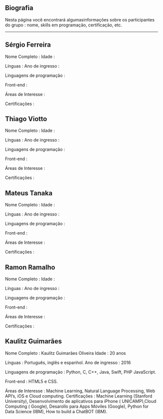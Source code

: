 ## Biografia


Nesta página você encontrará algumasinformações sobre os participantes do grupo : nome, skills em programação, certificação, etc.


---------------------------------------------------------------------------------------------------------------------------------------------------------------

Sérgio Ferreira
---------------

Nome Completo :
Idade :

Línguas :
Ano de ingresso :

Linguagens de programação :

Front-end :

Áreas de Interesse :

Certificações :




Thiago Viotto
-------------

Nome Completo :
Idade :

Línguas :
Ano de ingresso :

Linguagens de programação :

Front-end :

Áreas de Interesse :

Certificações :




Mateus Tanaka
-------------

Nome Completo :
Idade :

Línguas :
Ano de ingresso :

Linguagens de programação :

Front-end :

Áreas de Interesse :

Certificações :




Ramon Ramalho
-------------

Nome Completo :
Idade :

Línguas :
Ano de ingresso :

Linguagens de programação :

Front-end :

Áreas de Interesse :

Certificações :



Kaulitz Guimarães
-----------------

Nome Completo : Kaulitz Guimarães Oliveira
Idade : 20 anos

Línguas : Português, inglês e espanhol.
Ano de ingresso : 2016

Linguagens de programação : Python, C, C++, Java, Swift, PHP JavaScript.

Front-end : HTML5 e CSS.

Áreas de Interesse : Machine Learning, Natural Language Processing, Web API’s, iOS e Cloud computing.
Certificações : Machine Learning (Stanford University), Desenvolvimento de aplicativos para iPhone ( UNICAMP),Cloud Computing ( Google), Desarollo para Apps Móviles (Google), Python for Data Science (IBM), How to build a ChatBOT (IBM).




